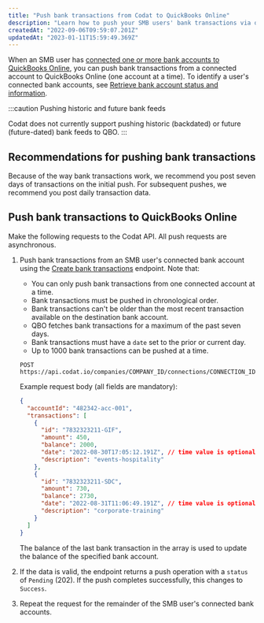 ```yaml
---
title: "Push bank transactions from Codat to QuickBooks Online"
description: "Learn how to push your SMB users' bank transactions via our QuickBooks Online Bank Feeds integration."
createdAt: "2022-09-06T09:59:07.201Z"
updatedAt: "2023-01-11T15:59:49.369Z"
---
```


When an SMB user has [connected one or more bank accounts to QuickBooks Online](/accounting-qbo-bank-feeds-smb-customer-steps), you can push bank transactions from a connected account to QuickBooks Online (one account at a time). To identify a user's connected bank accounts, see [Retrieve bank account status and information](/bank-feed-qbo-bank-feeds-setup#retrieve-bank-account-status-and-information).

:::caution Pushing historic and future bank feeds

Codat does not currently support pushing historic (backdated) or future (future-dated) bank feeds to QBO.
:::

## Recommendations for pushing bank transactions

Because of the way bank transactions work, we recommend you post seven days of transactions on the initial push. For subsequent pushes, we recommend you post daily transaction data.

## Push bank transactions to QuickBooks Online

Make the following requests to the Codat API. All push requests are asynchronous.

1. Push bank transactions from an SMB user's connected bank account using the <a className="external" href="/accounting-api#/operations/post-bank-transactions" target="_blank">Create bank transactions</a> endpoint. Note that:

   - You can only push bank transactions from one connected account at a time.
   - Bank transactions must be pushed in chronological order.
   - Bank transactions can't be older than the most recent transaction available on the destination bank account.
   - QBO fetches bank transactions for a maximum of the past seven days.
   - Bank transactions must have a `date` set to the prior or current day.
   - Up to 1000 bank transactions can be pushed at a time.

   ```http
   POST https://api.codat.io/companies/COMPANY_ID/connections/CONNECTION_ID/push/bankAccounts/ACCOUNT_ID/bankTransactions
   ```

   Example request body (all fields are mandatory):

   ```json
   {
     "accountId": "482342-acc-001",
     "transactions": [
       {
         "id": "7832323211-GIF",
         "amount": 450,
         "balance": 2000,
         "date": "2022-08-30T17:05:12.191Z", // time value is optional
         "description": "events-hospitality"
       },
       {
         "id": "7832323211-SDC",
         "amount": 730,
         "balance": 2730,
         "date": "2022-08-31T11:06:49.191Z", // time value is optional
         "description": "corporate-training"
       }
     ]
   }
   ```

   The balance of the last bank transaction in the array is used to update the balance of the specified bank account.

2. If the data is valid, the endpoint returns a push operation with a `status` of `Pending` (202). If the push completes successfully, this changes to `Success`.

3. Repeat the request for the remainder of the SMB user's connected bank accounts.
